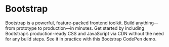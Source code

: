 # Bootstrap
Bootstrap is a powerful, feature-packed frontend toolkit. Build anything—from prototype to production—in minutes.
Get started by including Bootstrap’s production-ready CSS and JavaScript via CDN without the need for any build steps. See it in practice with this Bootstrap CodePen demo.
